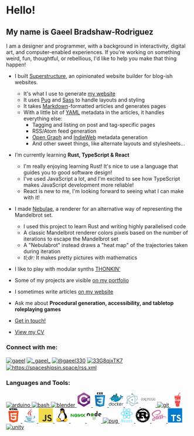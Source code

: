 # Hello!
## My name is Gaeel Bradshaw‑Rodriguez

I am a designer and programmer, with a background in interactivity, digital art, and computer-enabled experiences. If you're working on something weird, fun, thoughtful, or rebellious, I'd like to help you make that thing happen!

- I built [Superstructure](https://github.com/Bradshaw/superstructure), an opinionated website builder for blog-ish websites.
  - It's what I use to generate [my website](https://spaceshipsin.space/)
  - It uses [Pug](https://pugjs.org/api/getting-started.html) and [Sass](https://sass-lang.com/) to handle layouts and styling
  - It takes [Markdown](https://www.markdownguide.org/)-formatted articles and generates pages
  - With a little bit of [YAML](https://yaml.org/) metadata in the articles, it handles everything else:
    - Tagging and listing on post and tag-specific pages
    - RSS/Atom feed generation
    - [Open Graph](https://ogp.me/) and [IndieWeb](https://indieweb.org/) metadata generation
    - And other sweet things, like alternate layouts and stylesheets...

- I’m currently learning **Rust, TypeScript & React**
  - I'm really enjoying learning Rust! It's nice to use a language that guides you to good software design!
  - I've used JavaScript a lot, and I'm excited to see how TypeScript makes JavaScript development more reliable!
  - React is new to me, I'm looking forward to seeing what I can make with it!

- I made [Nebulae](https://github.com/Bradshaw/nebulae), a renderer for an alternative way of representing the Mandelbrot set.
  - I used this project to learn Rust and writing highly parallelised code
  - A classic Mandelbrot renderer colors pixels based on the number of iterations to escape the Mandelbrot set
  - A "Nebulabrot" instead draws a "heat map" of the trajectories taken during iteration
  - *tl;dr:* It makes pretty pictures with mathematics

- I like to play with modular synths [THONKIN'](https://www.youtube.com/watch?v=OFXQwXD4GSo)

- Some of my projects are visible [on my portfolio](https://spaceshipsin.space/portfolio)

- I sometimes write articles [on my website](https://spaceshipsin.space/posts)

- Ask me about **Procedural generation, accessibility, and tabletop roleplaying games**

- [Get in touch!](https://spaceshipsin.space/#contact)

- [View my CV](https://spaceshipsin.space/cv)

<h3 align="left">Connect with me:</h3>
<p align="left">
<a href="https://linkedin.com/in/gaeel" target="blank"><img align="center" src="https://raw.githubusercontent.com/rahuldkjain/github-profile-readme-generator/master/src/images/icons/Social/linked-in-alt.svg" alt="gaeel" height="30" width="40" /></a>
<a href="https://instagram.com/_gaeel_" target="blank"><img align="center" src="https://raw.githubusercontent.com/rahuldkjain/github-profile-readme-generator/master/src/images/icons/Social/instagram.svg" alt="_gaeel_" height="30" width="40" /></a>
<a href="https://www.youtube.com/c/@gaeel330" target="blank"><img align="center" src="https://raw.githubusercontent.com/rahuldkjain/github-profile-readme-generator/master/src/images/icons/Social/youtube.svg" alt="@gaeel330" height="30" width="40" /></a>
<a href="https://discord.gg/33G8qjxTK7" target="blank"><img align="center" src="https://raw.githubusercontent.com/rahuldkjain/github-profile-readme-generator/master/src/images/icons/Social/discord.svg" alt="33G8qjxTK7" height="30" width="40" /></a>
<a href="/https://spaceshipsin.space/rss.xml" target="blank"><img align="center" src="https://raw.githubusercontent.com/rahuldkjain/github-profile-readme-generator/master/src/images/icons/Social/rss.svg" alt="https://spaceshipsin.space/rss.xml" height="30" width="40" /></a>
</p>

<h3 align="left">Languages and Tools:</h3>
<p align="left"> <a href="https://www.arduino.cc/" target="_blank" rel="noreferrer"> <img src="https://cdn.worldvectorlogo.com/logos/arduino-1.svg" alt="arduino" width="40" height="40"/> </a> <a href="https://www.gnu.org/software/bash/" target="_blank" rel="noreferrer"> <img src="https://www.vectorlogo.zone/logos/gnu_bash/gnu_bash-icon.svg" alt="bash" width="40" height="40"/> </a> <a href="https://www.blender.org/" target="_blank" rel="noreferrer"> <img src="https://download.blender.org/branding/community/blender_community_badge_white.svg" alt="blender" width="40" height="40"/> </a> <a href="https://www.w3schools.com/cs/" target="_blank" rel="noreferrer"> <img src="https://raw.githubusercontent.com/devicons/devicon/master/icons/csharp/csharp-original.svg" alt="csharp" width="40" height="40"/> </a> <a href="https://www.w3schools.com/css/" target="_blank" rel="noreferrer"> <img src="https://raw.githubusercontent.com/devicons/devicon/master/icons/css3/css3-original-wordmark.svg" alt="css3" width="40" height="40"/> </a> <a href="https://www.docker.com/" target="_blank" rel="noreferrer"> <img src="https://raw.githubusercontent.com/devicons/devicon/master/icons/docker/docker-original-wordmark.svg" alt="docker" width="40" height="40"/> </a> <a href="https://www.electronjs.org" target="_blank" rel="noreferrer"> <img src="https://raw.githubusercontent.com/devicons/devicon/master/icons/electron/electron-original.svg" alt="electron" width="40" height="40"/> </a> <a href="https://expressjs.com" target="_blank" rel="noreferrer"> <img src="https://raw.githubusercontent.com/devicons/devicon/master/icons/express/express-original-wordmark.svg" alt="express" width="40" height="40"/> </a> <a href="https://git-scm.com/" target="_blank" rel="noreferrer"> <img src="https://www.vectorlogo.zone/logos/git-scm/git-scm-icon.svg" alt="git" width="40" height="40"/> </a> <a href="https://gulpjs.com" target="_blank" rel="noreferrer"> <img src="https://raw.githubusercontent.com/devicons/devicon/master/icons/gulp/gulp-plain.svg" alt="gulp" width="40" height="40"/> </a> <a href="https://www.w3.org/html/" target="_blank" rel="noreferrer"> <img src="https://raw.githubusercontent.com/devicons/devicon/master/icons/html5/html5-original-wordmark.svg" alt="html5" width="40" height="40"/> </a> <a href="https://www.java.com" target="_blank" rel="noreferrer"> <img src="https://raw.githubusercontent.com/devicons/devicon/master/icons/java/java-original.svg" alt="java" width="40" height="40"/> </a> <a href="https://developer.mozilla.org/en-US/docs/Web/JavaScript" target="_blank" rel="noreferrer"> <img src="https://raw.githubusercontent.com/devicons/devicon/master/icons/javascript/javascript-original.svg" alt="javascript" width="40" height="40"/> </a> <a href="https://www.linux.org/" target="_blank" rel="noreferrer"> <img src="https://raw.githubusercontent.com/devicons/devicon/master/icons/linux/linux-original.svg" alt="linux" width="40" height="40"/> </a> <a href="https://www.nginx.com" target="_blank" rel="noreferrer"> <img src="https://raw.githubusercontent.com/devicons/devicon/master/icons/nginx/nginx-original.svg" alt="nginx" width="40" height="40"/> </a> <a href="https://nodejs.org" target="_blank" rel="noreferrer"> <img src="https://raw.githubusercontent.com/devicons/devicon/master/icons/nodejs/nodejs-original-wordmark.svg" alt="nodejs" width="40" height="40"/> </a> <a href="https://pugjs.org" target="_blank" rel="noreferrer"> <img src="https://cdn.worldvectorlogo.com/logos/pug.svg" alt="pug" width="40" height="40"/> </a> <a href="https://reactjs.org/" target="_blank" rel="noreferrer"> <img src="https://raw.githubusercontent.com/devicons/devicon/master/icons/react/react-original-wordmark.svg" alt="react" width="40" height="40"/> </a> <a href="https://www.rust-lang.org" target="_blank" rel="noreferrer"> <img src="https://raw.githubusercontent.com/devicons/devicon/master/icons/rust/rust-plain.svg" alt="rust" width="40" height="40"/> </a> <a href="https://sass-lang.com" target="_blank" rel="noreferrer"> <img src="https://raw.githubusercontent.com/devicons/devicon/master/icons/sass/sass-original.svg" alt="sass" width="40" height="40"/> </a> <a href="https://www.typescriptlang.org/" target="_blank" rel="noreferrer"> <img src="https://raw.githubusercontent.com/devicons/devicon/master/icons/typescript/typescript-original.svg" alt="typescript" width="40" height="40"/> </a> <a href="https://unity.com/" target="_blank" rel="noreferrer"> <img src="https://www.vectorlogo.zone/logos/unity3d/unity3d-icon.svg" alt="unity" width="40" height="40"/> </a> </p>
